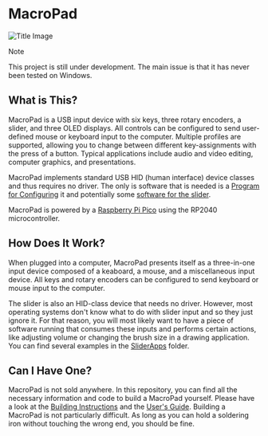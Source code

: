 # MacroPad
![Title Image](Images/Title.jpg)
> [!NOTE]
> This project is still under development. The main issue is that it has never been tested on Windows.

## What is This?
MacroPad is a USB input device with six keys, three rotary encoders, a slider,
and three OLED displays. All controls can be configured to send user-defined
mouse or keyboard input to the computer. Multiple profiles are supported,
allowing you to change between different key-assignments with the press of a
button. Typical applications include audio and video editing, computer graphics,
and presentations.

MacroPad implements standard USB HID (human interface) device classes and thus
requires no driver. The only is software that is needed is a [Program for
Configuring](Software/) it and potentially some [software for the slider](SliderApps/).

MacroPad is powered by a
[Raspberry Pi Pico](https://www.raspberrypi.com/documentation/microcontrollers/raspberry-pi-pico.html)
using the RP2040 microcontroller.

## How Does It Work?
When plugged into a computer, MacroPad presents itself as a three-in-one
input device composed of a keaboard, a mouse, and a miscellaneous input device.
All keys and rotary encoders can be configured to send keyboard or mouse input
to the computer.

The slider is also an HID-class device that needs no driver. However, most
operating systems don't know what to do with slider input and so they just
ignore it. For that reason, you will most likely want to have a piece of
software running that consumes these inputs and performs certain actions,
like adjusting volume or changing the brush size in a drawing application. 
You can find several examples in the [SliderApps](SliderApps/) folder.

## Can I Have One?
MacroPad is not sold anywhere. In this repository, you can find all the
necessary information and code to build a MacroPad yourself. Please have a look
at the [Building Instructions](Documentation/BuildingInstructions.pdf) and
the [User's Guide](Documentation/UsersGuide.pdf).
Building a MacroPad is not particularly difficult. As long as you can hold a
soldering iron without touching the wrong end, you should be fine.

